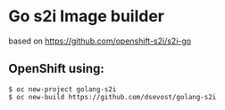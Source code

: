 # Go s2i Image builder
based on https://github.com/openshift-s2i/s2i-go

## OpenShift using:
```
$ oc new-project golang-s2i
$ oc new-build https://github.com/dsevost/golang-s2i
```
